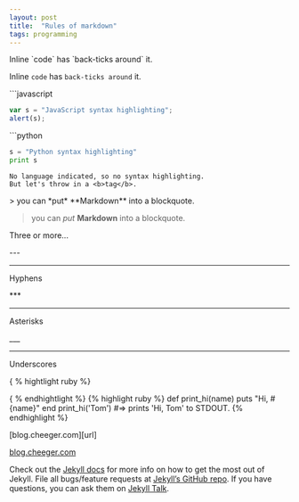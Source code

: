 ```yaml
---
layout: post
title:  "Rules of markdown"
tags: programming
---
```


Inline \`code\` has \`back-ticks around\` it.

Inline `code` has `back-ticks around` it.

\`\`\`javascript

```javascript
var s = "JavaScript syntax highlighting";
alert(s);
```
\`\`\`python

```python
s = "Python syntax highlighting"
print s
```

```
No language indicated, so no syntax highlighting.
But let's throw in a <b>tag</b>.
```

\> you can \*put\* \*\*Markdown\*\* into a blockquote.

> you can *put* **Markdown** into a blockquote.


Three or more...

\-\-\-

---

Hyphens

\*\*\*

***

Asterisks

\_\_\_

___

Underscores

\{ % hightlight ruby %\}

\{ % endhightlight %\}
{% highlight ruby %}
def print_hi(name)
  puts "Hi, #{name}"
end
print_hi('Tom')
#=> prints 'Hi, Tom' to STDOUT.
{% endhighlight %}

\[blog.cheeger.com\]\[url\]

[blog.cheeger.com][url]

Check out the [Jekyll docs][jekyll-docs] for more info on how to get the most out of Jekyll. File all bugs/feature requests at [Jekyll’s GitHub repo][jekyll-gh]. If you have questions, you can ask them on [Jekyll Talk][jekyll-talk].

[jekyll-docs]: http://jekyllrb.com/docs/home
[jekyll-gh]:   https://github.com/jekyll/jekyll
[jekyll-talk]: https://talk.jekyllrb.com/
[url]: http://blog.cheeger.com/
